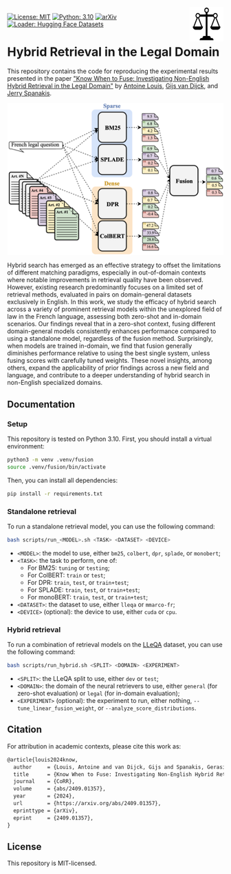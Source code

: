 <img src="img/icon.png" width=80 height=80 align="right">

[![License: MIT](https://img.shields.io/badge/License-MIT-yellow.svg)](https://opensource.org/licenses/MIT)
[![Python: 3.10](https://img.shields.io/badge/Python-3.10-blue.svg)](https://www.python.org/downloads/)
[![arXiv](https://img.shields.io/badge/arXiv-2409.01357-b31b1b.svg?style=plastic)](https://arxiv.org/abs/2409.01357)
[![Loader: Hugging Face Datasets](https://img.shields.io/static/v1.svg?label=Hugging%20Face&message=maastrichtlawtech&color=FF9900)](https://huggingface.co/collections/maastrichtlawtech/legal-neural-retrievers-65157a02cc0f7d552b6546c1)

# Hybrid Retrieval in the Legal Domain

This repository contains the code for reproducing the experimental results presented in the paper ["Know When to Fuse: Investigating Non-English Hybrid Retrieval in the Legal Domain"](https://arxiv.org/abs/2409.01357) by [Antoine Louis](https:/antoinelouis.co/work/), [Gijs van Dijck](https://www.maastrichtuniversity.nl/gijs.vandijck), and [Jerry Spanakis](https://dke.maastrichtuniversity.nl/jerry.spanakis/).

<img align="center" src="img/task.png" width="600">

Hybrid search has emerged as an effective strategy to offset the limitations of different matching paradigms, especially in out-of-domain contexts where notable improvements in retrieval quality have been observed. However, existing research predominantly focuses on a limited set of retrieval methods, evaluated in pairs on domain-general datasets exclusively in English. In this work, we study the efficacy of hybrid search across a variety of prominent retrieval models within the unexplored field of law in the French language, assessing both zero-shot and in-domain scenarios. Our findings reveal that in a zero-shot context, fusing different domain-general models consistently enhances performance compared to using a standalone model, regardless of the fusion method. Surprisingly, when models are trained in-domain, we find that fusion generally diminishes performance relative to using the best single system, unless fusing scores with carefully tuned weights. These novel insights, among others, expand the applicability of prior findings across a new field and language, and contribute to a deeper understanding of hybrid search in non-English specialized domains.

## Documentation

### Setup

This repository is tested on Python 3.10. First, you should install a virtual environment:

```bash
python3 -m venv .venv/fusion
source .venv/fusion/bin/activate
```

Then, you can install all dependencies:

```bash
pip install -r requirements.txt
```

### Standalone retrieval

To run a standalone retrieval model, you can use the following command:

```bash
bash scripts/run_<MODEL>.sh <TASK> <DATASET> <DEVICE>
```
* `<MODEL>`: the model to use, either `bm25`, `colbert`, `dpr`, `splade`, or `monobert`;
* `<TASK>`: the task to perform, one of:
    * For BM25: `tuning` or `testing`;
    * For ColBERT: `train` or `test`;
    * For DPR: `train`, `test`, or `train+test`;
    * For SPLADE: `train`, `test`, or `train+test`;
    * For monoBERT: `train`, `test`, or `train+test`;
* `<DATASET>`: the dataset to use, either `lleqa` or `mmarco-fr`;
* `<DEVICE>` (optional): the device to use, either `cuda` or `cpu`.

### Hybrid retrieval

To run a combination of retrieval models on the [LLeQA](https://huggingface.co/datasets/maastrichtlawtech/lleqa) dataset, you can use the following command:

```bash
bash scripts/run_hybrid.sh <SPLIT> <DOMAIN> <EXPERIMENT>
```
* `<SPLIT>`: the LLeQA split to use, either `dev` or `test`;
* `<DOMAIN>`: the domain of the neural retrievers to use, either `general` (for zero-shot evaluation) or `legal` (for in-domain evaluation);
* `<EXPERIMENT>` (optional): the experiment to run, either nothing, `--tune_linear_fusion_weight`, or `--analyze_score_distributions`.

## Citation

For attribution in academic contexts, please cite this work as:

```latex
@article{louis2024know,
  author     = {Louis, Antoine and van Dijck, Gijs and Spanakis, Gerasimos},
  title      = {Know When to Fuse: Investigating Non-English Hybrid Retrieval in the Legal Domain},
  journal    = {CoRR},
  volume     = {abs/2409.01357},
  year       = {2024},
  url        = {https://arxiv.org/abs/2409.01357},
  eprinttype = {arXiv},
  eprint     = {2409.01357},
}
```

## License

This repository is MIT-licensed.